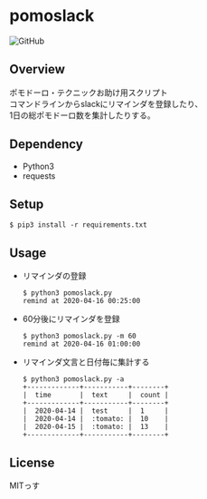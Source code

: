 # pomoslack
![GitHub](https://img.shields.io/github/license/kotaoue/pomoslack)
## Overview
ポモドーロ・テクニックお助け用スクリプト  
コマンドラインからslackにリマインダを登録したり、  
1日の総ポモドーロ数を集計したりする。

## Dependency
* Python3
* requests

## Setup
```
$ pip3 install -r requirements.txt
```

## Usage
* リマインダの登録
  ```
  $ python3 pomoslack.py 
  remind at 2020-04-16 00:25:00
  ```
* 60分後にリマインダを登録
  ```
  $ python3 pomoslack.py -m 60
  remind at 2020-04-16 01:00:00
  ```
* リマインダ文言と日付毎に集計する
  ```
  $ python3 pomoslack.py -a
  +-------------+-----------+--------+
  |  time       |  text     |  count |
  +-------------+-----------+--------+
  |  2020-04-14 |  test     |  1     |
  |  2020-04-14 |  :tomato: |  10    |
  |  2020-04-15 |  :tomato: |  13    |
  +-------------+-----------+--------+
  ```

## License
MITっす
